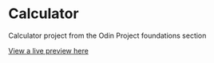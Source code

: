 # Calculator
Calculator project from the Odin Project foundations section

[View a live preview here](https://mjc-code.github.io/Calculator/)
